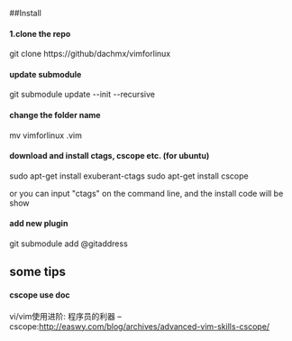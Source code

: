 ##Install

#### 1.clone the repo
git clone https://github/dachmx/vimforlinux


#### update submodule
git submodule update --init --recursive


#### change the folder name
mv vimforlinux .vim


#### download and install ctags, cscope etc. (for ubuntu)
sudo apt-get install exuberant-ctags
sudo apt-get install cscope

 or you can input "ctags" on the command line, and the install code will be show 


#### add new plugin
 git submodule add @gitaddress
 
 
 ## some tips
 
 
 #### cscope use doc
 vi/vim使用进阶: 程序员的利器 – cscope:http://easwy.com/blog/archives/advanced-vim-skills-cscope/
